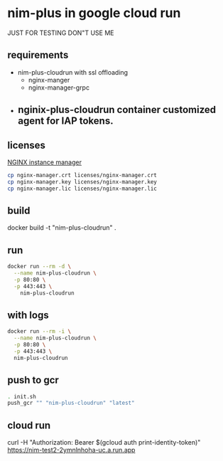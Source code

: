 # nim-plus in google cloud run

JUST FOR TESTING DON"T USE ME
## requirements
- nim-plus-cloudrun with ssl offloading
  - nginx-manger
  - nginx-manager-grpc
- nginix-plus-cloudrun container customized agent for IAP tokens.
  -
## licenses
[NGINX instance manager](https://account.f5.com/myf5)

```bash
cp nginx-manager.crt licenses/nginx-manager.crt
cp nginx-manager.key licenses/nginx-manager.key
cp nginx-manager.lic licenses/nginx-manager.lic
```

## build
docker build -t "nim-plus-cloudrun" .


## run
```bash
docker run --rm -d \
  --name nim-plus-cloudrun \
  -p 80:80 \
  -p 443:443 \
	nim-plus-cloudrun
```

## with logs
```bash
docker run --rm -i \
  --name nim-plus-cloudrun \
  -p 80:80 \
  -p 443:443 \
  nim-plus-cloudrun
```

## push to gcr

```bash
. init.sh
push_gcr "" "nim-plus-cloudrun" "latest"
```
## cloud run

curl -H "Authorization: Bearer $(gcloud auth print-identity-token)" https://nim-test2-2ymnlnhoha-uc.a.run.app
